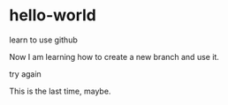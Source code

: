 # hello-world
learn to use github

Now I am learning how to create a new branch and use it.

try again

This is the last time, maybe.
